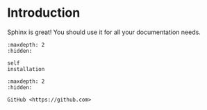 # Introduction

Sphinx is great! You should use it for all your documentation needs.

```{toctree}
:maxdepth: 2
:hidden:

self
installation
```

```{toctree}
:maxdepth: 2
:hidden:

GitHub <https://github.com>
```

